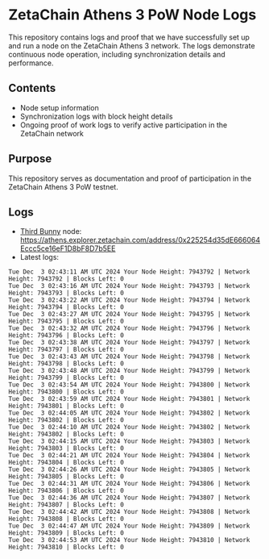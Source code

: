 # ZetaChain Athens 3 PoW Node Logs
This repository contains logs and proof that we have successfully set up and run a node on the ZetaChain Athens 3 network. The logs demonstrate continuous node operation, including synchronization details and performance.

## Contents
- Node setup information
- Synchronization logs with block height details
- Ongoing proof of work logs to verify active participation in the ZetaChain network

## Purpose
This repository serves as documentation and proof of participation in the ZetaChain Athens 3 PoW testnet.

## Logs

- [Third Bunny](https://thirdbunny.xyz/) node: https://athens.explorer.zetachain.com/address/0x225254d35dE666064Eccc5ce16eF1D8bF8D7b5EE
- Latest logs:
```
Tue Dec  3 02:43:11 AM UTC 2024 Your Node Height: 7943792 | Network Height: 7943792 | Blocks Left: 0
Tue Dec  3 02:43:16 AM UTC 2024 Your Node Height: 7943793 | Network Height: 7943793 | Blocks Left: 0
Tue Dec  3 02:43:22 AM UTC 2024 Your Node Height: 7943794 | Network Height: 7943794 | Blocks Left: 0
Tue Dec  3 02:43:27 AM UTC 2024 Your Node Height: 7943795 | Network Height: 7943795 | Blocks Left: 0
Tue Dec  3 02:43:32 AM UTC 2024 Your Node Height: 7943796 | Network Height: 7943796 | Blocks Left: 0
Tue Dec  3 02:43:38 AM UTC 2024 Your Node Height: 7943797 | Network Height: 7943797 | Blocks Left: 0
Tue Dec  3 02:43:43 AM UTC 2024 Your Node Height: 7943798 | Network Height: 7943798 | Blocks Left: 0
Tue Dec  3 02:43:48 AM UTC 2024 Your Node Height: 7943799 | Network Height: 7943799 | Blocks Left: 0
Tue Dec  3 02:43:54 AM UTC 2024 Your Node Height: 7943800 | Network Height: 7943800 | Blocks Left: 0
Tue Dec  3 02:43:59 AM UTC 2024 Your Node Height: 7943801 | Network Height: 7943801 | Blocks Left: 0
Tue Dec  3 02:44:05 AM UTC 2024 Your Node Height: 7943802 | Network Height: 7943802 | Blocks Left: 0
Tue Dec  3 02:44:10 AM UTC 2024 Your Node Height: 7943802 | Network Height: 7943802 | Blocks Left: 0
Tue Dec  3 02:44:15 AM UTC 2024 Your Node Height: 7943803 | Network Height: 7943803 | Blocks Left: 0
Tue Dec  3 02:44:21 AM UTC 2024 Your Node Height: 7943804 | Network Height: 7943804 | Blocks Left: 0
Tue Dec  3 02:44:26 AM UTC 2024 Your Node Height: 7943805 | Network Height: 7943805 | Blocks Left: 0
Tue Dec  3 02:44:31 AM UTC 2024 Your Node Height: 7943806 | Network Height: 7943806 | Blocks Left: 0
Tue Dec  3 02:44:36 AM UTC 2024 Your Node Height: 7943807 | Network Height: 7943807 | Blocks Left: 0
Tue Dec  3 02:44:42 AM UTC 2024 Your Node Height: 7943808 | Network Height: 7943808 | Blocks Left: 0
Tue Dec  3 02:44:47 AM UTC 2024 Your Node Height: 7943809 | Network Height: 7943809 | Blocks Left: 0
Tue Dec  3 02:44:53 AM UTC 2024 Your Node Height: 7943810 | Network Height: 7943810 | Blocks Left: 0
```
